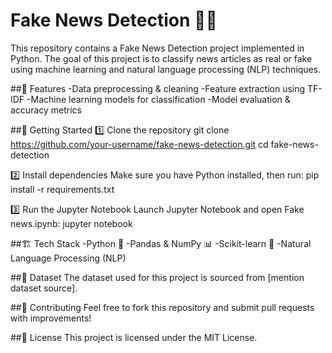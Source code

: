 # Fake News Detection 📰🛑
This repository contains a Fake News Detection project implemented in Python. The goal of this project is to classify news articles as real or fake using machine learning and natural language processing (NLP) techniques.

##📌 Features
-Data preprocessing & cleaning
-Feature extraction using TF-IDF
-Machine learning models for classification
-Model evaluation & accuracy metrics

##🚀 Getting Started
1️⃣ Clone the repository
git clone https://github.com/your-username/fake-news-detection.git
cd fake-news-detection

2️⃣ Install dependencies
Make sure you have Python installed, then run:
pip install -r requirements.txt

3️⃣ Run the Jupyter Notebook
Launch Jupyter Notebook and open Fake news.ipynb:
jupyter notebook

##🏗 Tech Stack
-Python 🐍
-Pandas & NumPy 📊
-Scikit-learn 🤖
-Natural Language Processing (NLP)

##📄 Dataset
The dataset used for this project is sourced from [mention dataset source].

##🤝 Contributing
Feel free to fork this repository and submit pull requests with improvements!

##📜 License
This project is licensed under the MIT License.
